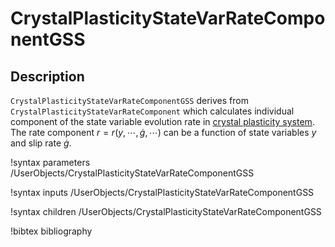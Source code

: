 # CrystalPlasticityStateVarRateComponentGSS

## Description

`CrystalPlasticityStateVarRateComponentGSS` derives from `CrystalPlasticityStateVarRateComponent` which calculates individual component of the state variable evolution rate in [crystal plasticity system](FiniteStrainUObasedCP.md). The rate component $r = r(y,\cdots, \dot{g}, \cdots)$ can be a function of state variables $y$ and slip rate $\dot{g}$.  

!syntax parameters /UserObjects/CrystalPlasticityStateVarRateComponentGSS

!syntax inputs /UserObjects/CrystalPlasticityStateVarRateComponentGSS

!syntax children /UserObjects/CrystalPlasticityStateVarRateComponentGSS

!bibtex bibliography
